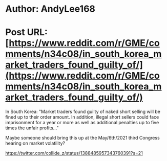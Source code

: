 # Author: AndyLee168
# Post URL: [https://www.reddit.com/r/GME/comments/n34c08/in_south_korea_market_traders_found_guilty_of/](https://www.reddit.com/r/GME/comments/n34c08/in_south_korea_market_traders_found_guilty_of/)





In South Korea:
"Market traders found guilty of naked short selling will be fined up to their order amount. In addition, illegal short sellers could face imprisonment for a year or more as well as additional penalties up to five times the unfair profits..."

Maybe someone should bring this up at the May/6th/2021 third Congress hearing on market volatility?

https://twitter.com/collide_z/status/1388485957343760391?s=21